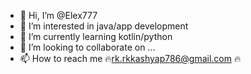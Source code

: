 - 👋 Hi, I’m @Elex777
- 👀 I’m interested in java/app development 
- 🌱 I’m currently learning kotlin/python 
- 💞️ I’m looking to collaborate on ...
- 📫 How to reach me 
  🔥rk.rkkashyap786@gmail.com 🔥

<!---
Elex777/Elex777 is a ✨ special ✨ repository because its `README.md` (this file) appears on your GitHub profile.
You can click the Preview link to take a look at your changes.
--->
